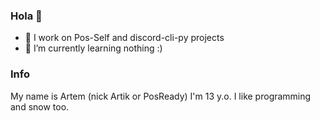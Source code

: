 ### Hola 👋

- 🔭 I work on Pos-Self and discord-cli-py projects
- 🌱 I’m currently learning nothing :)


### Info
My name is Artem (nick Artik or PosReady)
I'm 13 y.o.
I like programming and snow too.

